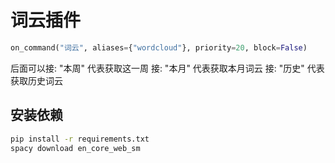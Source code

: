 # 词云插件


```python
on_command("词云", aliases={"wordcloud"}, priority=20, block=False)
```

后面可以接: "本周" 代表获取这一周
接: "本月" 代表获取本月词云
接: "历史" 代表获取历史词云


## 安装依赖
```bash
pip install -r requirements.txt
spacy download en_core_web_sm
```